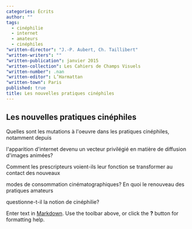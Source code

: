 ```yaml
---
categories: Écrits
author: ""
tags: 
  - cinéphilie
  - internet
  - amateurs
  - cinéphiles
"written-director": "J.-P. Aubert, Ch. Taillibert"
"written-writers": ""
"written-publication": janvier 2015
"written-collection": Les Cahiers de Champs Visuels
"written-number": .nan
"written-editor": L’Harmattan
"written-town": Paris
published: true
title: Les nouvelles pratiques cinéphiles
---
```



## Les nouvelles pratiques cinéphiles
Quelles sont les mutations à l'oeuvre dans les pratiques cinéphiles, notamment depuis 

l'apparition d'internet devenu un vecteur privilégié en matière de diffusion d'images animées? 

Comment les prescripteurs voient-ils leur fonction se transformer au contact des nouveaux 

modes de consommation cinématographiques? En quoi le renouveau des pratiques amateurs 

questionne-t-il la notion de cinéphilie?


Enter text in [Markdown](http://daringfireball.net/projects/markdown/). Use the toolbar above, or click the **?** button for formatting help.
